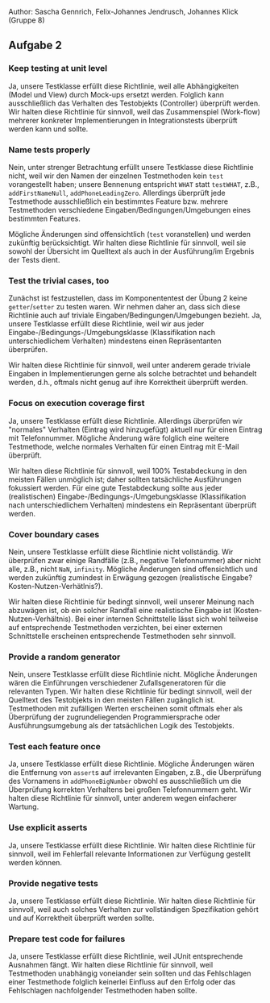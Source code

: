 Author: Sascha Gennrich, Felix-Johannes Jendrusch, Johannes Klick (Gruppe 8)

## Aufgabe 2

### Keep testing at unit level

Ja, unsere Testklasse erfüllt diese Richtlinie, weil alle Abhängigkeiten (Model und View) durch Mock-ups ersetzt werden. Folglich kann ausschließlich das Verhalten des Testobjekts (Controller) überprüft werden. Wir halten diese Richtlinie für sinnvoll, weil das Zusammenspiel (Work-flow) mehrerer konkreter Implementierungen in Integrationstests überprüft werden kann und sollte.

### Name tests properly

Nein, unter strenger Betrachtung erfüllt unsere Testklasse diese Richtlinie nicht, weil wir den Namen der einzelnen Testmethoden kein `test` vorangestellt haben; unsere Bennenung entspricht `WHAT` statt `testWHAT`, z.B., `addFirstNameNull`, `addPhoneLeadingZero`. Allerdings überprüft jede Testmethode ausschließlich ein bestimmtes Feature bzw. mehrere Testmethoden verschiedene Eingaben/Bedingungen/Umgebungen eines bestimmten Features.

Mögliche Änderungen sind offensichtlich (`test` voranstellen) und werden zukünftig berücksichtigt. Wir halten diese Richtlinie für sinnvoll, weil sie sowohl der Übersicht im Quelltext als auch in der Ausführung/im Ergebnis der Tests dient.

### Test the trivial cases, too

Zunächst ist festzustellen, dass im Komponententest der Übung 2 keine `getter`/`setter` zu testen waren. Wir nehmen daher an, dass sich diese Richtlinie auch auf triviale Eingaben/Bedingungen/Umgebungen bezieht. Ja, unsere Testklasse erfüllt diese Richtlinie, weil wir aus jeder Eingabe-/Bedingungs-/Umgebungsklasse (Klassifikation nach unterschiedlichem Verhalten) mindestens einen Repräsentanten überprüfen.

Wir halten diese Richtlinie für sinnvoll, weil unter anderem gerade triviale Eingaben in Implementierungen gerne als solche betrachtet und behandelt werden, d.h., oftmals nicht genug auf ihre Korrektheit überprüft werden.

### Focus on execution coverage first

Ja, unsere Testklasse erfüllt diese Richtlinie. Allerdings überprüfen wir "normales" Verhalten (Eintrag wird hinzugefügt) aktuell nur für einen Eintrag mit Telefonnummer. Mögliche Änderung wäre folglich eine weitere Testmethode, welche normales Verhalten für einen Eintrag mit E-Mail überprüft.

Wir halten diese Richtlinie für sinnvoll, weil 100% Testabdeckung in den meisten Fällen unmöglich ist; daher sollten tatsächliche Ausführungen fokussiert werden. Für eine gute Testabdeckung sollte aus jeder (realistischen) Eingabe-/Bedingungs-/Umgebungsklasse (Klassifikation nach unterschiedlichem Verhalten) mindestens ein Repräsentant überprüft werden.

### Cover boundary cases

Nein, unsere Testklasse erfüllt diese Richtlinie nicht vollständig. Wir überprüfen zwar einige Randfälle (z.B., negative Telefonnummer) aber nicht alle, z.B., nicht `NaN`, `infinity`. Mögliche Änderungen sind offensichtlich und werden zukünftig zumindest in Erwägung gezogen (realistische Eingabe? Kosten-Nutzen-Verhätlnis?).

Wir halten diese Richtlinie für bedingt sinnvoll, weil unserer Meinung nach abzuwägen ist, ob ein solcher Randfall eine realistische Eingabe ist (Kosten-Nutzen-Verhältnis). Bei einer internen Schnittstelle lässt sich wohl teilweise auf entsprechende Testmethoden verzichten, bei einer externen Schnittstelle erscheinen entsprechende Testmethoden sehr sinnvoll.

### Provide a random generator

Nein, unsere Testklasse erfüllt diese Richtlinie nicht. Mögliche Änderungen wären die Einführungen verschiedener Zufallsgeneratoren für die relevanten Typen. Wir halten diese Richtlinie für bedingt sinnvoll, weil der Quelltext des Testobjekts in den meisten Fällen zugänglich ist. Testmethoden mit zufälligen Werten erscheinen somit oftmals eher als Überprüfung der zugrundeliegenden Programmiersprache oder Ausführungsumgebung als der tatsächlichen Logik des Testobjekts.

### Test each feature once

Ja, unsere Testklasse erfüllt diese Richtlinie. Mögliche Änderungen wären die Entfernung von `assert`s auf irrelevanten Eingaben, z.B., die Überprüfung des Vornamens in `addPhoneBigNumber` obwohl es ausschließlich um die Überprüfung korrekten Verhaltens bei großen Telefonnummern geht. Wir halten diese Richtlinie für sinnvoll, unter anderem wegen einfacherer Wartung.

### Use explicit asserts

Ja, unsere Testklasse erfüllt diese Richtlinie. Wir halten diese Richtlinie für sinnvoll, weil im Fehlerfall relevante Informationen zur Verfügung gestellt werden können.

### Provide negative tests

Ja, unsere Testklasse erfüllt diese Richtlinie. Wir halten diese Richtlinie für sinnvoll, weil auch solches Verhalten zur vollständigen Spezifikation gehört und auf Korrektheit überprüft werden sollte.

### Prepare test code for failures

Ja, unsere Testklasse erfüllt diese Richtlinie, weil JUnit entsprechende Ausnahmen fängt. Wir halten diese Richtlinie für sinnvoll, weil Testmethoden unabhängig voneiander sein sollten und das Fehlschlagen einer Testmethode folglich keinerlei Einfluss auf den Erfolg oder das Fehlschlagen nachfolgender Testmethoden haben sollte.
